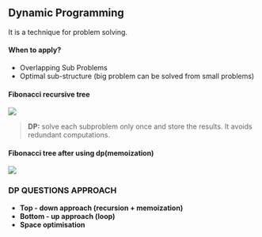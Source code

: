 ## Dynamic Programming 
It is a technique for problem solving.
#### When to apply?
- Overlapping Sub Problems
- Optimal sub-structure
  (big problem can be solved from small problems)

#### Fibonacci recursive tree
<img src="https://miro.medium.com/v2/resize:fit:925/1*svQ784qk1hvBE3iz7VGGgQ.jpeg">

> **DP:** solve each subproblem only once and store the results. It avoids redundant computations.

#### Fibonacci tree after using dp(memoization)
<img src="https://media.licdn.com/dms/image/C4E12AQEtD06ODcOAxA/article-cover_image-shrink_600_2000/0/1652693639101?e=2147483647&v=beta&t=6Jy4ps0ugKYXh8RcW_p3xHcIXYCRq8ZhWDXNjdXfKnI">

### DP QUESTIONS APPROACH
- **Top - down approach (recursion + memoization)**
- **Bottom - up approach (loop)**
- **Space optimisation**
